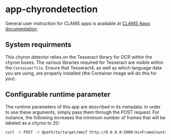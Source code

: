 # app-chyrondetection

General user instruction for CLAMS apps is available at [CLAMS Apps documentation](https://apps.clams.ai/clamsapp/).

## System requirments

This chyron detector relies on the Tesseract library for OCR within the chyron boxes. The various libraries required for Tesseract are visible within the `Containerfile`. Ensure that Tesseract4, as well as which language data you are using, are properly installed (the Container image will do this for you).

## Configurable runtime parameter

The runtime parameters of this app are described in its metadata. In order to use these arguments, simply pass them through the POST request. For instance, the following increases the minimum number of frames that will be labeled as a chyron to 20:

```bash
curl -X POST -d @path/to/target/mmif http://0.0.0.0:5000?minFrameCount=20
```
